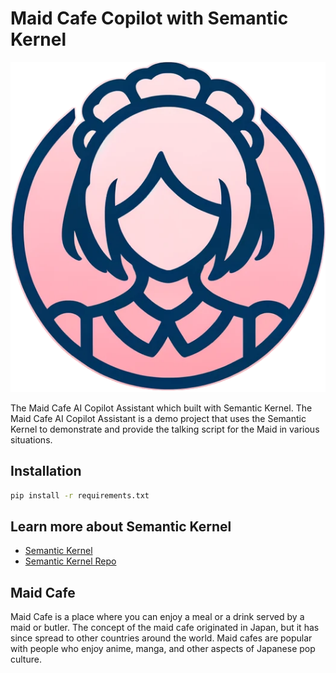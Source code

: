 # Maid Cafe Copilot with Semantic Kernel

![Maid Cafe AI Copilot Assistant](https://raw.githubusercontent.com/antronic/maid_semantic_kernel/main/images/maid-copilot-semantic-kernel.png)

The Maid Cafe AI Copilot Assistant which built with Semantic Kernel.
The Maid Cafe AI Copilot Assistant is a demo project that uses the Semantic Kernel to demonstrate and provide the talking script for the Maid in various situations.

## Installation

```bash
pip install -r requirements.txt
```

## Learn more about Semantic Kernel

- [Semantic Kernel](https://learn.microsoft.com/en-us/semantic-kernel/overview)
- [Semantic Kernel Repo](https://github.com/microsoft/semantic-kernel/tree/main/python)


## Maid Cafe

Maid Cafe is a place where you can enjoy a meal or a drink served by a maid or butler. The concept of the maid cafe originated in Japan, but it has since spread to other countries around the world. Maid cafes are popular with people who enjoy anime, manga, and other aspects of Japanese pop culture.